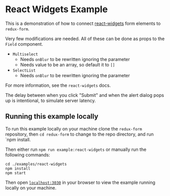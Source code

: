 # React Widgets Example

This is a demonstration of how to connect
[react-widgets](https://github.com/jquense/react-widgets) form elements to `redux-form`.

Very few modifications are needed. All of these can be done as props to the `Field` component.

* `Multiselect`
  * Needs `onBlur` to be rewritten ignoring the parameter
  * Needs value to be an array, so default it to `[]`
* `SelectList`
  * Needs `onBlur` to be rewritten ignoring the parameter
  
For more information, see the `react-widgets` docs.

The delay between when you click "Submit" and when the alert dialog pops up is intentional,
to simulate server latency.

## Running this example locally

To run this example locally on your machine clone the `redux-form` repository,
then `cd redux-form` to change to the repo directory, and run `npm install.

Then either run `npm run example:react-widgets` or manually run the
following commands:
```
cd ./examples/react-widgets
npm install
npm start
```

Then open [`localhost:3030`](http://localhost:3030) in your
browser to view the example running locally on your machine.

